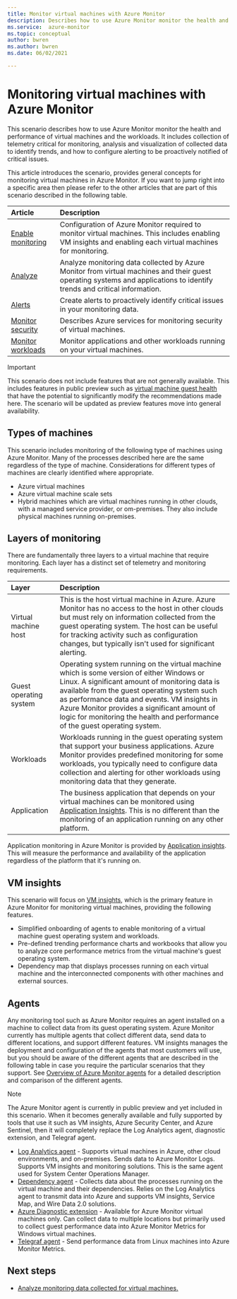```yaml
---
title: Monitor virtual machines with Azure Monitor
description: Describes how to use Azure Monitor monitor the health and performance of  virtual machines and the workloads.
ms.service:  azure-monitor
ms.topic: conceptual
author: bwren
ms.author: bwren
ms.date: 06/02/2021

---
```


# Monitoring virtual machines with Azure Monitor
This scenario describes how to use Azure Monitor monitor the health and performance of  virtual machines and the workloads. It includes collection of telemetry critical for monitoring, analysis and visualization of collected data to identify trends, and how to configure alerting to be proactively notified of critical issues.

This article introduces the scenario, provides general concepts for monitoring virtual machines in Azure Monitor. If you want to jump right into a specific area then please refer to the other articles that are part of this scenario described in the following table.

| Article | Description |
|:---|:---|
| [Enable monitoring](monitor-virtual-machine-onboard.md) | Configuration of Azure Monitor required to monitor virtual machines. This includes enabling VM insights and enabling each virtual machines for monitoring.  |
| [Analyze](monitor-virtual-machine-analyze.md) | Analyze monitoring data collected by Azure Monitor from virtual machines and their guest operating systems and applications to identify trends and critical information. |
| [Alerts](monitor-virtual-machine-alerts.md)   | Create alerts to proactively identify critical issues in your monitoring data. |
| [Monitor security](monitor-virtual-machine-security.md) | Describes Azure services for monitoring security of virtual machines. |
| [Monitor workloads](monitor-virtual-machine-workloads.md) | Monitor applications and other workloads running on your virtual machines. |

> [!IMPORTANT]
> This scenario does not include features that are not generally available. This includes features in public preview such as [virtual machine guest health](vminsights-health-overview.md) that have the potential to significantly modify the recommendations made here. The scenario will be updated as preview features move into general availability.


## Types of machines
This scenario includes monitoring of the following type of machines using Azure Monitor. Many of the processes described here are the same regardless of the type of machine. Considerations for different types of machines are clearly identified where appropriate.

- Azure virtual machines
- Azure virtual machine scale sets
- Hybrid machines which are virtual machines running in other clouds, with a managed service provider, or om-premises. They also include physical machines running on-premises.

## Layers of monitoring
There are fundamentally three layers to a virtual machine that require monitoring. Each layer has a distinct set of telemetry and monitoring requirements. 


| Layer | Description |
|:---|:---|
| Virtual machine host | This is the host virtual machine in Azure. Azure Monitor has no access to the host in other clouds but must rely on information collected from the guest operating system. The host can be useful for tracking activity such as configuration changes, but typically isn't used for significant alerting. |
| Guest operating system | Operating system running on the virtual machine which is some version of either Windows or Linux. A significant amount of monitoring data is available from the guest operating system such as performance data and events. VM insights in Azure Monitor provides a significant amount of logic for monitoring the health and performance of the guest operating system. |
| Workloads | Workloads running in the guest operating system that support your business applications. Azure Monitor provides predefined monitoring for some workloads, you typically need to configure data collection and alerting for other workloads using monitoring data that they generate. |
| Application | The business application that depends on your virtual machines can be monitored using [Application Insights](../app/app-insights-overview.md). This is no different than the monitoring of an application running on any other platform. 

Application monitoring in Azure Monitor is provided by [Application insights](../app/app-insights-overview.md). This will measure the performance and availability of the application regardless of the platform that it's running on. 

## VM insights
This scenario will focus on [VM insights](../vm/vminsights-overview.md), which is the primary feature in Azure Monitor for monitoring virtual machines, providing the following features.

- Simplified onboarding of agents to enable monitoring of a virtual machine guest operating system and workloads. 
- Pre-defined trending performance charts and workbooks that allow you to analyze core performance metrics from the virtual machine's guest operating system.
- Dependency map that displays processes running on each virtual machine and the interconnected components with other machines and external sources.


## Agents
Any monitoring tool such as Azure Monitor requires an agent installed on a machine to collect data from its guest operating system. Azure Monitor currently has multiple agents that collect different data, send data to different locations, and support different features. VM insights manages the deployment and configuration of the agents that most customers will use, but you should be aware of the different agents that are described in the following table in case you require the particular scenarios that they support. See [Overview of Azure Monitor agents](../agents/agents-overview.md) for a detailed description and comparison of the different agents.

> [!NOTE]
> The Azure Monitor agent is currently in public preview and yet included in this scenario. When it becomes generally available and fully supported by tools that use it such as VM insights, Azure Security Center, and Azure Sentinel, then it will completely replace the Log Analytics agent, diagnostic extension, and Telegraf agent.

- [Log Analytics agent](../agents/agents-overview.md#log-analytics-agent) - Supports virtual machines in Azure, other cloud environments, and on-premises. Sends data to Azure Monitor Logs. Supports VM insights and monitoring solutions. This is the same agent used for System Center Operations Manager.
- [Dependency agent](../agents/agents-overview.md#dependency-agent) - Collects data about the processes running on the virtual machine and their dependencies. Relies on the Log Analytics agent to transmit data into Azure and supports VM insights, Service Map, and Wire Data 2.0 solutions.
- [Azure Diagnostic extension](../agents/agents-overview.md#azure-diagnostics-extension) - Available for Azure Monitor virtual machines only. Can collect data to multiple locations but primarily used to collect guest performance data into Azure Monitor Metrics for Windows virtual machines.
- [Telegraf agent](../essentials/collect-custom-metrics-linux-telegraf.md) - Send performance data from Linux machines into Azure Monitor Metrics.






## Next steps

* [Analyze monitoring data collected for virtual machines.](monitor-virtual-machine-analyze.md)
